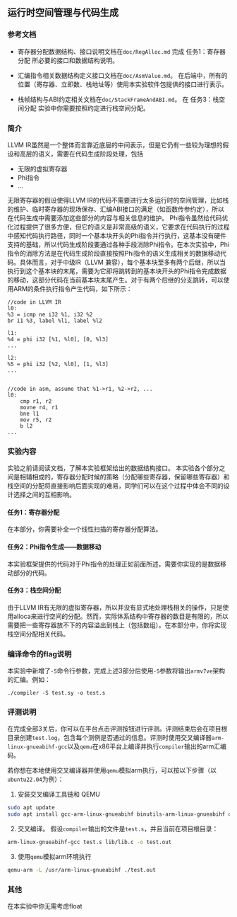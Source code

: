 ## 运行时空间管理与代码生成

### 参考文档
- 寄存器分配数据结构、接口说明文档在`doc/RegAlloc.md`
完成 任务1：寄存器分配 所必要的接口和数据结构说明。

- 汇编指令相关数据结构定义接口文档在`doc/AsmValue.md`。
在后端中，所有的位置（寄存器、立即数、栈地址等）使用本实验软件包提供的接口进行表示。

- 栈帧结构与ABI约定相关文档在`doc/StackFrameAndABI.md`。
在 任务3：栈空间分配 实验中你需要按照约定进行栈空间分配。

### 简介

LLVM IR虽然是一个整体而言靠近底层的中间表示，但是它仍有一些较为理想的假设和高层的语义，需要在代码生成阶段处理，包括
- 无限的虚拟寄存器
- Phi指令
- ...

无限寄存器的假设使得LLVM IR的代码不需要进行太多运行时的空间管理，比如栈的维护、临时寄存器的现场保存、汇编ABI接口的满足（如函数传参约定），所以在代码生成中需要添加这些部分的内容与相关信息的维护。
Phi指令虽然给代码优化过程提供了很多方便，但它的语义是非常高级的语义，它要求在代码执行的过程中感知代码执行路径，同时一个基本块开头的Phi指令并行执行，这基本没有硬件支持的基础，所以代码生成阶段要通过各种手段消除Phi指令。在本次实验中，Phi指令的消除方法是在代码生成阶段直接按照Phi指令的语义生成相关的数据移动代码。具体而言，对于中级IR（LLVM 兼容），每个基本块至多有两个后继，所以当执行到这个基本块的末尾，需要为它即将跳转到的基本块开头的Phi指令完成数据的移动，这部分代码在当前基本块末尾产生。对于有两个后继的分支跳转，可以使用ARM的条件执行指令产生代码，如下所示：
```
//code in LLVM IR
l0:
%3 = icmp ne i32 %1, i32 %2
br i1 %3, label %l1, label %l2

l1:
%4 = phi i32 [%1, %l0], [0, %l3]
...

l2:
%5 = phi i32 [%2, %l0], [1, %l3]
...


//code in asm, assume that %1->r1, %2->r2, ...
l0:
    cmp r1, r2
    movne r4, r1
    bne l1
    mov r5, r2
    b l2
...
```

### 实验内容
实验之前请阅读文档，了解本实验框架给出的数据结构接口。
本实验各个部分之间是相辅相成的，寄存器分配时候的策略（分配哪些寄存器，保留哪些寄存器）和栈空间的分配将直接影响后面实现的难易，同学们可以在这个过程中体会不同的设计选择之间的互相影响。

#### 任务1：寄存器分配
在本部分，你需要补全一个线性扫描的寄存器分配算法。

#### 任务2：Phi指令生成——数据移动
本实验框架提供的代码对于Phi指令的处理正如前面所述，需要你实现的是数据移动部分的代码。

#### 任务3：栈空间分配
由于LLVM IR有无限的虚拟寄存器，所以并没有显式地处理栈相关的操作，只是使用alloca来进行空间的分配。然而，实际体系结构中寄存器的数目是有限的，所以需要把一些寄存器放不下的内容溢出到栈上（包括数组）。在本部分中，你将实现栈空间分配相关代码。

### 编译命令的flag说明

本实验中新增了`-S`命令行参数，完成上述3部分后使用`-S`参数将输出`armv7ve`架构的汇编。例如：

```shell
./compiler -S test.sy -o test.s
```

### 评测说明

在完成全部3关后，你可以在平台点击评测按钮进行评测。评测结束后会在项目根目录创建`test.log`，包含每个测例是否通过的信息。评测时使用交叉编译器`arm-linux-gnueabihf-gcc`以及`qemu`在x86平台上编译并执行`compiler`输出的arm汇编码。

若你想在本地使用交叉编译器并使用`qemu`模拟arm执行，可以按以下步骤（以`ubuntu22.04`为例）：

1. 安装交叉编译工具链和 QEMU
```bash
sudo apt update
sudo apt install gcc-arm-linux-gnueabihf binutils-arm-linux-gnueabihf qemu-user qemu-user-static
```
2. 交叉编译。
假设`compiler`输出的文件是`test.s`，并且当前在项目根目录：
```bash
arm-linux-gnueabihf-gcc test.s lib/lib.c -o test.out
```
3. 使用`qemu`模拟arm环境执行
```bash
qemu-arm -L /usr/arm-linux-gnueabihf ./test.out
```

### 其他

在本实验中你无需考虑float